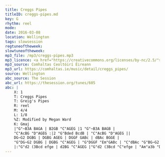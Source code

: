 ```yaml
---
title: Creggs Pipes
titleID: creggs-pipes.md
key: G
rhythm: reel
mode:
date: 2016-03-08
location: Wellington
tags: slowsession
regtuneoftheweek:
slowtuneoftheweek:
mp3_file: /mp3/creggs-pipes.mp3
mp3_licence: <a href="https://creativecommons.org/licenses/by-nc/2.5/">CC-BY-NC-2.5</a>
mp3_source: Comhaltas Ceoltóirí Éireann
mp3_url: https://comhaltas.ie/music/detail/creggs_pipes/
source: Wellington
abc_source: The Session
abc_url: https://thesession.org/tunes/605
abc: |
    X: 1
    T: Creggs Pipes
    T: Greig's Pipes
    R: reel
    M: 4/4
    L: 1/8
    %Z: Modified by Megan Ward
    K: Gmaj
    |"G"~B3A BAGA | B2GB "C"AGEG |1 "G"~B3A BAGB |
    "C"AcBG "D"AGEG :|2 "G"Bded BcdB | "C"AcBG "D"AGEG ||
    DG~G2 DGBG | DGBG AGEG | DGGF GABc | dBAc BGGE |
    "G"DG~G2 DGBG | DGBG "C"AGEG | "G"DGGF "Em"GABc | "C"dBAc "G"BG~G2 ||
    |:"G"d2 (3Bcd efge | d2BG "C"AGEG |"G"d2 (3Bcd "C"efge | "Am"a3b "D"aged :|
---
```

